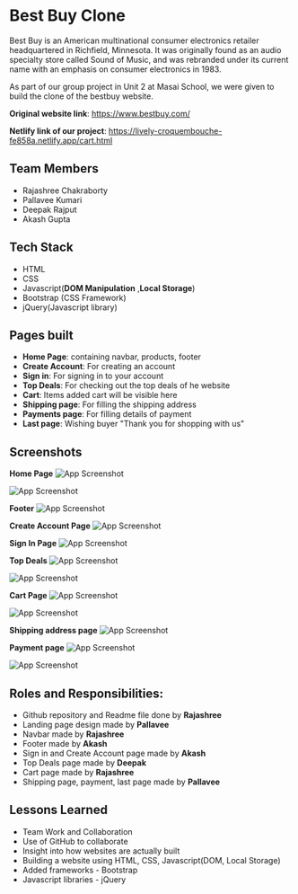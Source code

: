 
# Best Buy Clone

Best Buy is an American multinational consumer electronics retailer headquartered in Richfield, Minnesota.
It was originally found as an audio specialty store called Sound of Music, and was rebranded under its current name with an emphasis on consumer electronics in 1983.

As part of our group project in Unit 2 at Masai School, we were given to build the clone of the bestbuy website.

**Original website link**: https://www.bestbuy.com/

**Netlify link of our project**: https://lively-croquembouche-fe858a.netlify.app/cart.html




## Team Members

- Rajashree Chakraborty
- Pallavee Kumari
- Deepak Rajput
- Akash Gupta

## Tech Stack

- HTML
- CSS
- Javascript(**DOM Manipulation** ,**Local Storage**)
- Bootstrap (CSS Framework)
- jQuery(Javascript library)


## Pages built

- **Home Page**: containing navbar, products, footer
- **Create Account**: For creating an account
- **Sign in**: For signing in to your account
- **Top Deals**: For checking out the top deals of he website
- **Cart**: Items added cart will be visible here
- **Shipping page**: For filling the shipping address
- **Payments page**: For filling details of payment
- **Last page**: Wishing buyer "Thank you for shopping with us"

## Screenshots

**Home Page**
![App Screenshot](https://github.com/rajashree27/bestbuy_Clone/blob/master/Screenshots/HomePage1.png?raw=true)

![App Screenshot](https://github.com/rajashree27/bestbuy_Clone/blob/master/Screenshots/HomePage2.png?raw=true)

**Footer**
![App Screenshot](https://github.com/rajashree27/bestbuy_Clone/blob/master/Screenshots/Footer.png?raw=true)

**Create Account Page**
![App Screenshot](https://github.com/rajashree27/bestbuy_Clone/blob/master/Screenshots/CreateAccount.png?raw=true)

**Sign In Page**
![App Screenshot](https://github.com/rajashree27/bestbuy_Clone/blob/master/Screenshots/LogIn.png?raw=true)

**Top Deals**
![App Screenshot](https://github.com/rajashree27/bestbuy_Clone/blob/master/Screenshots/TopDeals1.png?raw=true)

![App Screenshot](https://github.com/rajashree27/bestbuy_Clone/blob/master/Screenshots/TopDeals2.png?raw=true)

**Cart Page**
![App Screenshot](https://github.com/rajashree27/bestbuy_Clone/blob/master/Screenshots/CartPage1.png?raw=true)

![App Screenshot](https://github.com/rajashree27/bestbuy_Clone/blob/master/Screenshots/CartPage2.png?raw=true)

**Shipping address page**
![App Screenshot](https://github.com/rajashree27/bestbuy_Clone/blob/master/Screenshots/ShippingPage.png?raw=true)

**Payment page**
![App Screenshot](https://github.com/rajashree27/bestbuy_Clone/blob/master/Screenshots/PaymentPage.png?raw=true)

![App Screenshot](https://github.com/rajashree27/bestbuy_Clone/blob/master/Screenshots/LastPage.png?raw=true)

## Roles and Responsibilities:

- Github repository and Readme file done by **Rajashree**
- Landing page design made by **Pallavee**
- Navbar made by **Rajashree**
- Footer made by **Akash**
- Sign in and Create Account page made by **Akash**
- Top Deals page made by **Deepak**
- Cart page made by **Rajashree**
- Shipping page, payment, last page made by **Pallavee**

## Lessons Learned

- Team Work and Collaboration
- Use of GitHub to collaborate
- Insight into how websites are actually built
- Building a website using HTML, CSS, Javascript(DOM, Local Storage)
- Added frameworks - Bootstrap
- Javascript libraries - jQuery


